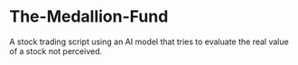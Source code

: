 # The-Medallion-Fund
A stock trading script using an AI model that tries to evaluate the real value of a stock not perceived.
